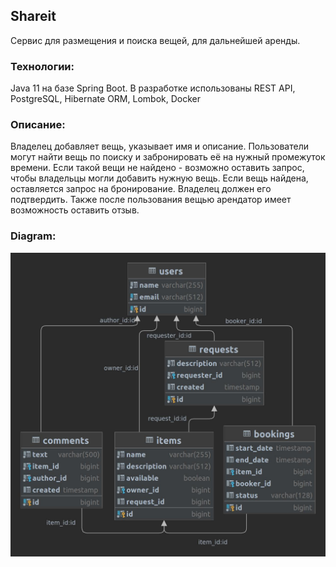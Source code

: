 ## Shareit
Сервис для размещения и поиска вещей, для дальнейшей аренды.

### Технологии: 
Java 11 на базе Spring Boot. В разработке использованы REST API, PostgreSQL, Hibernate ORM, Lombok, Docker

### Описание:
Владелец добавляет вещь, указывает имя и описание. Пользователи могут найти вещь по поиску и забронировать её на нужный 
промежуток времени. Если такой вещи не найдено - возможно оставить запрос, чтобы владельцы могли добавить нужную вещь.
Если вещь найдена, оставляется запрос на бронирование. Владелец должен его подтвердить. 
Также после пользования вещью арендатор имеет возможность оставить отзыв.


### Diagram:
![diagram.jpg](diagram.jpg)
